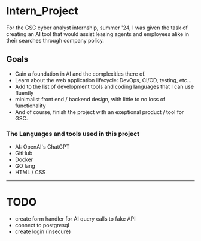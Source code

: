 # Intern_Project

For the GSC cyber analyst internship, summer '24, I was given the task of creating an AI tool that would assist leasing agents and employees alike in their searches through company policy.

## Goals

- Gain a foundation in AI and the complexities there of.
- Learn about the web application lifecycle: DevOps, CI/CD, testing, etc...
- Add to the list of development tools and coding languages that I can use fluently
- minimalist front end / backend design, with little to no loss of functionality
- And of course, finish the project with an exeptional product / tool for GSC.

### The Languages and tools used in this project

- AI: OpenAI's ChatGPT
- GitHub
- Docker
- GO lang
- HTML / CSS
---
# TODO
- create form handler for AI query calls to fake API
- connect to postgresql
- create login (insecure)
